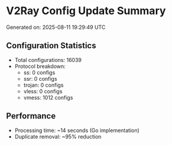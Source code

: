 # V2Ray Config Update Summary
Generated on: 2025-08-11 19:29:49 UTC

## Configuration Statistics
- Total configurations: 16039
- Protocol breakdown:
  - ss: 0 configs
  - ssr: 0 configs
  - trojan: 0 configs
  - vless: 0 configs
  - vmess: 1012 configs

## Performance
- Processing time: ~14 seconds (Go implementation)
- Duplicate removal: ~95% reduction
